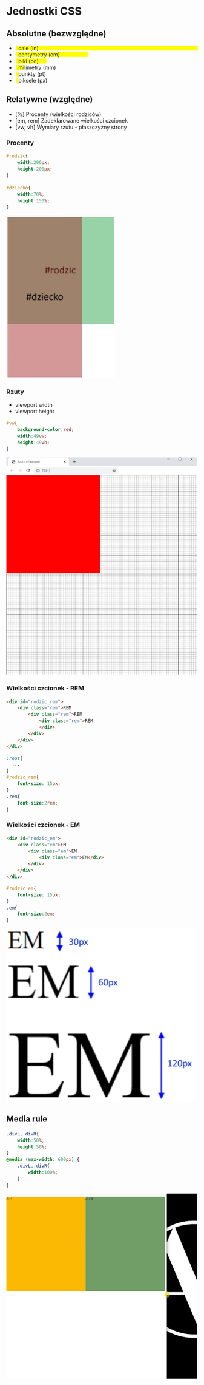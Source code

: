 # Jednostki CSS
## Absolutne (bezwzględne)
<style>
  .units_ul li{
    position:relative;
    z-index:1;
  }
  .units_ul li:after{
    z-index:-1;
    content:"";
    background:yellow;
    position:absolute;
    height:calc(100% - 4px);
    width:100%;
    top:0;
    left:0;
    margin:2px;
  } 
  .units_ul .in:after{ width:5in; }
  .units_ul .cm:after{ width:5cm; }
  .units_ul .pc:after{ width:5pc; }
  .units_ul .mm:after{ width:5mm; }
  .units_ul .pt:after{ width:5pt; }
  .units_ul .px:after{ width:5px; }

</style>

<ul class="units_ul">
  <li class="in">&nbsp;&nbsp;cale (in)</li>
  <li class="cm">&nbsp;&nbsp;centymetry (cm)</li>
  <li class="pc">&nbsp;&nbsp;piki (pc)</li>
  <li class="mm">&nbsp;&nbsp;milimetry (mm)</li>
  <li class="pt">&nbsp;&nbsp;punkty (pt)</li>
  <li class="px">&nbsp;&nbsp;piksele (px)</li>
</ul>


## Relatywne (względne)
- [%] Procenty (wielkości rodziców)
- [em, rem] Zadeklarowane wielkości czcionek
- [vw, vh] Wymiary rzutu - płaszczyzny strony


### Procenty
```css
#rodzic{
	width:200px;
	height:200px;
}

#dziecko{
	width:70%;
	height:150%;	
}
```

![Percents example](../images/css_units_percent.webp)

### Rzuty 
- viewport width
- viewport height
```css
#vw{
    background-color:red;
    width:49vw;
    height:49vh;
}
```
![Viewports](../images/css_viewports.webp)

### Wielkości czcionek - REM
```html
<div id="rodzic_rem">
	<div class="rem">REM
		<div class="rem">REM
			<div class="rem">REM
			</div>
		</div>
	</div>
</div>
```
```css
:root{
  ...
}
#rodzic_rem{
	font-size: 15px;
}
.rem{
	font-size:2rem;
}
```

### Wielkości czcionek - EM
```html
<div id="rodzic_em">
	<div class="em">EM
		<div class="em">EM
			<div class="em">EM</div>
		</div>
	</div>
</div>
```
```css
#rodzic_em{
	font-size: 15px;
}
.em{
	font-size:2em;
}
```
![em units](../images/css_units_em.webp)



## Media rule
```css
.divL,.divR{
	width:50%;
	height:50%;
}
@media (max-width: 600px) {
	.divL,.divR{
		width:100%;
	}	
}
```
![css media](../images/css_media.gif)

